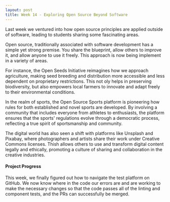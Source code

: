```yaml
---
layout: post
title: Week 14 - Exploring Open Source Beyond Software
---
```


Last week we ventured into how open source principles are applied outside of software, leading to students sharing some fascinating areas. 

Open source, traditionally associated with software development has a simple yet strong premise. You share the blueprint, allow others to improve it, and allow anyone to use it freely. This approach is now being implement in a variety of areas.

For instance, the Open Seeds Initiative reimagines how we approach agriculture, making seed breeding and distribution more accessible and less dependent on proprietary restrictions. This not oly helps in preserving biodiversity, but also empowers local farmers to innovate and adapt freely to their environmental conditions.

In the realm of sports, the Open Source Sports platform is pioneering how rules for both established and novel sports are developed. By involving a community that includes everyone from athletes to enthusiasts, the platform ensures that the sports' regulations evolve through a democratic process, reflecting a true spirit of sportsmanship and community.

The digital world has also seen a shift with platforms like Unsplash and Pixabay, where photographers and artists share their work under Creative Commons licenses. Thish allows others to use and transform digital content legally and ethically, promoting a culture of sharing and collaboration in the creative industries.

#### Project Progress

This week, we finally figured out how to navigate the test platform on GitHub. We now know where in the code our errors are and are working to make the necessary changes so that the code passes all of the linting and component tests, and the PRs can successfully be merged.